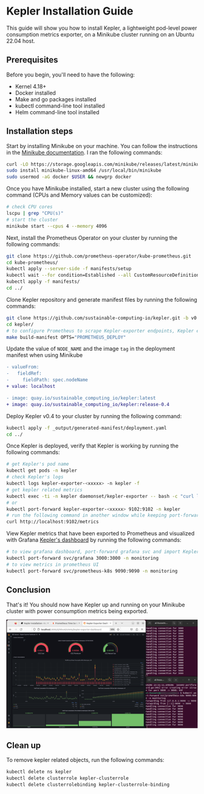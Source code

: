 # Kepler Installation Guide

This guide will show you how to install Kepler, a lightweight pod-level power consumption metrics exporter, on a Minikube cluster running on an Ubuntu 22.04 host.

## Prerequisites

Before you begin, you'll need to have the following:

- Kernel 4.18+
- Docker installed
- Make and go packages installed
- kubectl command-line tool installed
- Helm command-line tool installed

## Installation steps

Start by installing Minikube on your machine. You can follow the instructions in the [Minikube documentation](https://minikube.sigs.k8s.io/docs/start/).
I ran the following commands:

```bash
curl -LO https://storage.googleapis.com/minikube/releases/latest/minikube-linux-amd64
sudo install minikube-linux-amd64 /usr/local/bin/minikube
sudo usermod -aG docker $USER && newgrp docker
```

Once you have Minikube installed, start a new cluster using the following command (CPUs and Memory values can be customized):

```bash
# check CPU cores
lscpu | grep "CPU(s)"
# start the cluster
minikube start --cpus 4 --memory 4096
```

Next, install the Prometheus Operator on your cluster by running the following commands:

```bash
git clone https://github.com/prometheus-operator/kube-prometheus.git
cd kube-prometheus/
kubectl apply --server-side -f manifests/setup
kubectl wait --for condition=Established --all CustomResourceDefinition	--namespace=monitoring
kubectl apply -f manifests/
cd ../
```

Clone Kepler repository and generate manifest files by running the following commands:

```bash
git clone https://github.com/sustainable-computing-io/kepler.git -b v0.4
cd kepler/
# to configure Prometheus to scrape Kepler-exporter endpoints, Kepler exporter servicemonitor object is required
make build-manifest OPTS="PROMETHEUS_DEPLOY"
```

Update the value of `NODE_NAME` and the image `tag` in the deployment manifest when using Minikube
```diff
- valueFrom:
-   fieldRef:
-     fieldPath: spec.nodeName
+ value: localhost
```
```diff
- image: quay.io/sustainable_computing_io/kepler:latest
+ image: quay.io/sustainable_computing_io/kepler:release-0.4
```

Deploy Kepler v0.4 to your cluster by running the following command:

```bash
kubectl apply -f _output/generated-manifest/deployment.yaml
cd ../
```

Once Kepler is deployed, verify that Kepler is working by running the following commands:

```bash
# get Kepler's pod name
kubectl get pods -n kepler
# check Kepler's logs
kubectl logs kepler-exporter-<xxxxx> -n kepler -f
# get kepler related metrics
kubectl exec -ti -n kepler daemonset/kepler-exporter -- bash -c "curl localhost:9102/metrics"
# or
kubectl port-forward kepler-exporter-<xxxxx> 9102:9102 -n kepler
# run the following command in another window while keeping port-forward running
curl http://localhost:9102/metrics
```

View Kepler metrics that have been exported to Prometheus and visualized with Grafana [Kepler's dashboard](https://github.com/sustainable-computing-io/kepler/blob/main/grafana-dashboards/Kepler-Exporter.json) by running the following commands:

```bash
# to view grafana dashboard, port-forward grafana svc and import Kepler's dashboard
kubectl port-forward svc/grafana 3000:3000 -n monitoring 
# to view metrics in prometheus UI
kubectl port-forward svc/prometheus-k8s 9090:9090 -n monitoring
```

## Conclusion

That's it! You should now have Kepler up and running on your Minikube cluster with power consumption metrics being exported.

![Grafana dashboard screenshot](../images/grafana-dashboard.png)

## Clean up

To remove kepler related objects, run the following commands:
```bash
kubectl delete ns kepler
kubectl delete clusterrole kepler-clusterrole
kubectl delete clusterrolebinding kepler-clusterrole-binding
```
